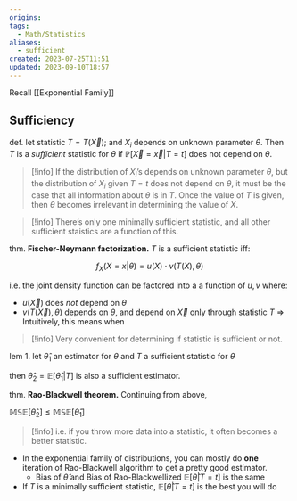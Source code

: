 ```yaml
---
origins: 
tags:
  - Math/Statistics
aliases:
  - sufficient
created: 2023-07-25T11:51
updated: 2023-09-10T18:57
---
```


Recall [[Exponential Family]]

## Sufficiency

def. let statistic $T=T(\vec X)$; and $X_i$ depends on unknown parameter $\theta$. Then $T$ is a _sufficient_ statistic for $\theta$ if $\mathbb{P}[\vec X=\vec x|T=t]$ does not depend on $\theta$.

> [!info]
> If the distribution of $X_i$’s depends on unknown parameter $\theta$, but the distribution of $X_i$ given $T=t$ does not depend on $\theta$, it must be the case that all information about $\theta$ is in $T$. Once the value of $T$ is given, then $\theta$ becomes irrelevant in determining the value of $X$.

> [!info]
> There’s only one minimally sufficient statistic, and all other sufficient staistics are a function of this.

thm. **Fischer-Neymann factorization.** $T$ is a sufficient statistic iff:

$$
f_{X}(X= x|\theta)=u(X)\cdot v (T(X),\theta)
$$

i.e. the joint density function can be factored into a a function of $u,v$ where:

- $u(\vec X)$ does _not_ depend on $\theta$
- $v(T(\vec X),\theta)$ depends on $\theta$, and depend on $\vec X$ only through statistic $T$
  ⇒ Intuitively, this means when

> [!info]
> Very convenient for determining if statistic is sufficient or not.

lem 1. let $\hat\theta_1$ an estimator for $\theta$ and $T$ a sufficient statistic for $\theta$

then $\hat\theta_2 =\mathbb{E}[\hat\theta_1 |T]$ is also a sufficient estimator.

thm. **Rao-Blackwell theorem.** Continuing from above,

$\mathbb{MSE}[\hat\theta_2]\leq \mathbb{MSE}[\hat\theta_1]$

> [!info]
> i.e. if you throw more data into a statistic, it often becomes a better statistic.

- In the exponential family of distributions, you can mostly do **one** iteration of Rao-Blackwell algorithm to get a pretty good estimator.
  - Bias of $\hat\theta$ and Bias of Rao-Blackwellized $\mathbb{E}\Big[\hat \theta|T=t\Big]$ is the same
- If $T$ is a minimally sufficient statistic, $\mathbb{E}\Big[\hat \theta|T=t\Big]$ is the best you will do
